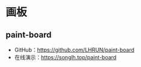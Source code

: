 # 画板

## paint-board

- GitHub：https://github.com/LHRUN/paint-board
- 在线演示：https://songlh.top/paint-board